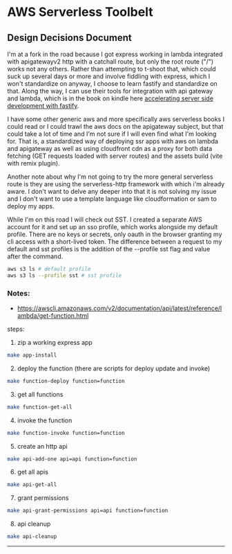 # AWS Serverless Toolbelt

## Design Decisions Document

I'm at a fork in the road because I got express working in lambda integrated with apigatewayv2 http with a catchall route, but only the root route ("/") works not any others. Rather than attempting to t-shoot that, which could suck up several days or more and involve fiddling with express, which I won't standardize on anyway, I choose to learn fastify and standardize on that. Along the way, I can use their tools for integration with api gateway and lambda, which is in the book on kindle here [accelerating server side development with fastify](https://read.amazon.com/?asin=B0B2PR8RQY&ref_=kwl_kr_iv_rec_16).

I have some other generic aws and more specifically aws serverless books I could read or I could trawl the aws docs on the apigateway subject, but that could take a lot of time and I'm not sure if I will even find what I'm looking for. That is, a standardized way of deploying ssr apps with aws on lambda and apigateway as well as using cloudfront cdn as a proxy for both data fetching (GET requests loaded with server routes) and the assets build (vite with remix plugin).

Another note about why I'm not going to try the more general serverless route is they are using the serverless-http framework with which i'm already aware. I don't want to delve any deeper into that it is not solving my issue and I don't want to use a template language like cloudformation or sam to deploy my apps.

While I'm on this road I will check out SST. I created a separate AWS account for it and set up an sso profile, which works alongside my default profile. There are no keys or secrets, only oauth in the browser granting my cli access with a short-lived token. The difference between a request to my default and sst profiles is the addition of the --profile sst flag and value after the command.

```sh
aws s3 ls # default profile
aws s3 ls --profile sst # sst profile
```

### Notes:

- https://awscli.amazonaws.com/v2/documentation/api/latest/reference/lambda/get-function.html

steps:

1. zip a working express app

```sh
make app-install
```

2. deploy the function (there are scripts for deploy update and invoke)

```sh
make function-deploy function=function
```

3. get all functions

```sh
make function-get-all
```

4. invoke the function

```sh
make function-invoke function=function
```

5. create an http api

```sh
make api-add-one api=api function=function
```

6. get all apis

```sh
make api-get-all
```

7. grant permissions

```sh
make api-grant-permissions api=api function=function
```

8. api cleanup

```sh
make api-cleanup
```

---
